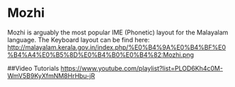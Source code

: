 # Mozhi
Mozhi is arguably the most popular IME (Phonetic) layout for the Malayalam language. The Keyboard layout can be find here: http://malayalam.kerala.gov.in/index.php/%E0%B4%9A%E0%B4%BF%E0%B4%A4%E0%B5%8D%E0%B4%B0%E0%B4%82:Mozhi.png

##Video Tutorials
https://www.youtube.com/playlist?list=PLOD6Kh4c0M-WmV5B9KyXfmNM8HrHbu-jR
